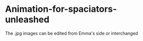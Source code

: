 # Animation-for-spaciators-unleashed

The .jpg images can be edited from Emma's side or interchanged


